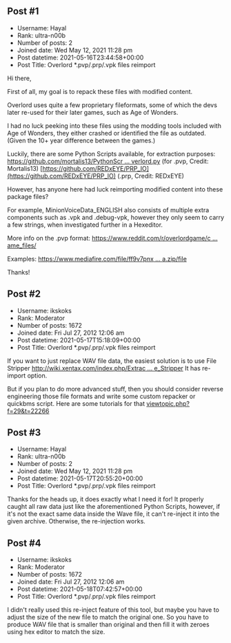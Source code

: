## Post #1
- Username: Hayal
- Rank: ultra-n00b
- Number of posts: 2
- Joined date: Wed May 12, 2021 11:28 pm
- Post datetime: 2021-05-16T23:44:58+00:00
- Post Title: Overlord *.pvp/.prp/.vpk files reimport

Hi there,

First of all, my goal is to repack these files with modified content.

Overlord uses quite a few proprietary fileformats, some of which the devs later re-used for their later games, such as Age of Wonders.

I had no luck peeking into these files using the modding tools included with Age of Wonders, they either crashed or identified the file as outdated. (Given the 10+ year difference between the games.)

Luckily, there are some Python Scripts available, for extraction purposes:
[https://github.com/mortalis13/PythonScr ... verlord.py](https://github.com/mortalis13/PythonScripts/blob/master/wav_extractor_overlord.py) (for .pvp, Credit: Mortalis13)
[https://github.com/REDxEYE/PRP_IO](https://github.com/REDxEYE/PRP_IO) (.prp, Credit: REDxEYE)

However, has anyone here had luck reimporting modified content into these package files?

For example, MinionVoiceData_ENGLISH also consists of multiple extra components such as .vpk and .debug-vpk, however they only seem to carry a few strings, when investigated further in a Hexeditor.

More info on the .pvp format: [https://www.reddit.com/r/overlordgame/c ... ame_files/](https://www.reddit.com/r/overlordgame/comments/jvs8sd/sounds_extraction_from_game_files/)

Examples: [https://www.mediafire.com/file/ff9v7pnx ... a.zip/file](https://www.mediafire.com/file/ff9v7pnxlw7cnho/Overlord_Data.zip/file)

Thanks!
## Post #2
- Username: ikskoks
- Rank: Moderator
- Number of posts: 1672
- Joined date: Fri Jul 27, 2012 12:06 am
- Post datetime: 2021-05-17T15:18:09+00:00
- Post Title: Overlord *.pvp/.prp/.vpk files reimport

If you want to just replace WAV file data, the easiest solution is to use File Stripper
[http://wiki.xentax.com/index.php/Extrac ... e_Stripper](http://wiki.xentax.com/index.php/Extraction_tools#File_Stripper)
It has re-import option.

But if you plan to do more advanced stuff, then you should consider reverse engineering those file formats
and write some custom repacker or quickbms script.
Here are some tutorials for that [viewtopic.php?f=29&t=22266](https://forum.xentax.com/viewtopic.php?f=29&t=22266)
## Post #3
- Username: Hayal
- Rank: ultra-n00b
- Number of posts: 2
- Joined date: Wed May 12, 2021 11:28 pm
- Post datetime: 2021-05-17T20:55:20+00:00
- Post Title: Overlord *.pvp/.prp/.vpk files reimport

Thanks for the heads up, it does exactly what I need it for! It properly caught all raw data just like the aforementioned Python Scripts, however, if it's not the exact same data inside the Wave file, it can't re-inject it into the given archive. Otherwise, the re-injection works.
## Post #4
- Username: ikskoks
- Rank: Moderator
- Number of posts: 1672
- Joined date: Fri Jul 27, 2012 12:06 am
- Post datetime: 2021-05-18T07:42:57+00:00
- Post Title: Overlord *.pvp/.prp/.vpk files reimport

I didn't really used this re-inject feature of this tool, but maybe you have to adjust the size of the new file to match the original one.
So you have to produce WAV file that is smaller than original and then fill it with zeroes using hex editor to match the size.
